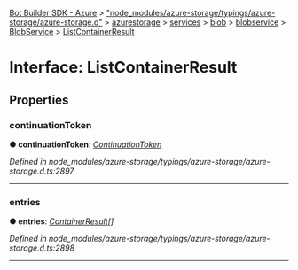 [Bot Builder SDK - Azure](../README.md) > ["node_modules/azure-storage/typings/azure-storage/azure-storage.d"](../modules/_node_modules_azure_storage_typings_azure_storage_azure_storage_d_.md) > [azurestorage](../modules/_node_modules_azure_storage_typings_azure_storage_azure_storage_d_.azurestorage.md) > [services](../modules/_node_modules_azure_storage_typings_azure_storage_azure_storage_d_.azurestorage.services.md) > [blob](../modules/_node_modules_azure_storage_typings_azure_storage_azure_storage_d_.azurestorage.services.blob.md) > [blobservice](../modules/_node_modules_azure_storage_typings_azure_storage_azure_storage_d_.azurestorage.services.blob.blobservice.md) > [BlobService](../classes/_node_modules_azure_storage_typings_azure_storage_azure_storage_d_.azurestorage.services.blob.blobservice.blobservice.md) > [ListContainerResult](../interfaces/_node_modules_azure_storage_typings_azure_storage_azure_storage_d_.azurestorage.services.blob.blobservice.blobservice.listcontainerresult.md)



# Interface: ListContainerResult


## Properties
<a id="continuationtoken"></a>

###  continuationToken

**●  continuationToken**:  *[ContinuationToken](_node_modules_azure_storage_typings_azure_storage_azure_storage_d_.azurestorage.common.continuationtoken.md)* 

*Defined in node_modules/azure-storage/typings/azure-storage/azure-storage.d.ts:2897*





___

<a id="entries"></a>

###  entries

**●  entries**:  *[ContainerResult](_node_modules_azure_storage_typings_azure_storage_azure_storage_d_.azurestorage.services.blob.blobservice.blobservice.containerresult.md)[]* 

*Defined in node_modules/azure-storage/typings/azure-storage/azure-storage.d.ts:2898*





___



